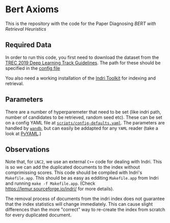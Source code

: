 # Bert Axioms
This is the repository with the code for the Paper Diagnosing _BERT with Retrieval Heuristics_

## Required Data 
In order to run this code, you first need to download the dataset from the [TREC 2019 Deep Learning Track Guidelines](https://github.com/microsoft/TREC-2019-Deep-Learning). The path for these should be specified in the [config file](../release/scripts/config-defaults.yaml)

You also need a working installation of the [Indri Toolkit](https://github.com/diazf/indri) for indexing and retrieval. 

## Parameters
There are a number of hyperparemeter that need to be set (like indri path, number of candidates to be retrieved, random seed etc). These can be set on a config YAML file at [`scripts/config-defaults.yaml`](../release/scripts/config-defaults.yaml). The parameters are handled by [`wandb`](https://wandb.com), but can easily be addapted for any `YAML` reader (take a look at [PyYAML](https://github.com/yaml/pyyaml/).)


## Observations
Note that, for `LNC2`, we use an external `C++` code for dealing with Indri. This is so we can add the duplicated documents to the index without comprimissing scores. This code should be compiled with Indri's `Makefile.app`. This should be as easy as edditing `Makefile.app` from Indri and running `make -f Makefile.app`. (Check https://lemur.sourceforge.io/indri/ for more details).

The removal process of documents from the indri index does not guarantee that the index statistics will change immediately. This can cause slight differences than the more "correct" way to re-create the index from scratch for every duplicated document. 
